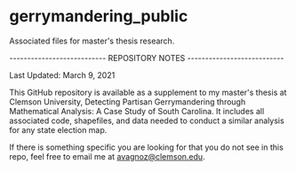 # gerrymandering_public
Associated files for master's thesis research.

--------------------------- REPOSITORY NOTES ---------------------------

Last Updated: March 9, 2021

This GitHub repository is available as a supplement to my master's thesis at Clemson University, Detecting Partisan Gerrymandering through Mathematical Analysis: A Case Study of South Carolina. It includes all associated code, shapefiles, and data needed to conduct a similar analysis for any state election map.

If there is something specific you are looking for that you do not see in this repo, feel free to email me at avagnoz@clemson.edu.
